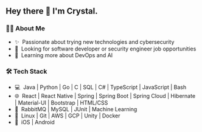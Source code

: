 ## Hey there 👋 I'm Crystal.

<h3> 👩‍💻 About Me</h3>

- ✨&nbsp; Passionate about trying new technologies and cybersecurity
- 🔭&nbsp; Looking for software developer or security engineer job opportunities
- 🌱&nbsp; Learning more about DevOps and AI


<h3> 🛠️ Tech Stack</h3>

- 💻&nbsp; Java | Python | Go | C | SQL | C# | TypeScript | JavaScript | Bash
- 🌐&nbsp; React | React Native | Spring | Spring Boot | Spring Cloud | Hibernate | Material-UI | Bootstrap | HTML/CSS
- 🧰&nbsp; RabbitMQ | MySQL | JUnit | Machine Learning
- 🔧&nbsp; Linux | Git | AWS | GCP | Unity | Docker
- 📱&nbsp; iOS | Android
